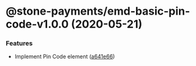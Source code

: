 # @stone-payments/emd-basic-pin-code-v1.0.0 (2020-05-21)


### Features

* Implement Pin Code element ([a641e66](https://github.com/stone-payments/emerald-web-framework/commit/a641e66dbcf33bd26d11a07b5b3847d1b1091d71))
